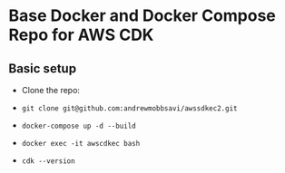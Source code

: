 # Base Docker and Docker Compose Repo for AWS CDK

## Basic setup
* Clone the repo:

* `git clone git@github.com:andrewmobbsavi/awssdkec2.git`
* `docker-compose up -d --build`
* `docker exec -it awscdkec bash`
* `cdk --version`
